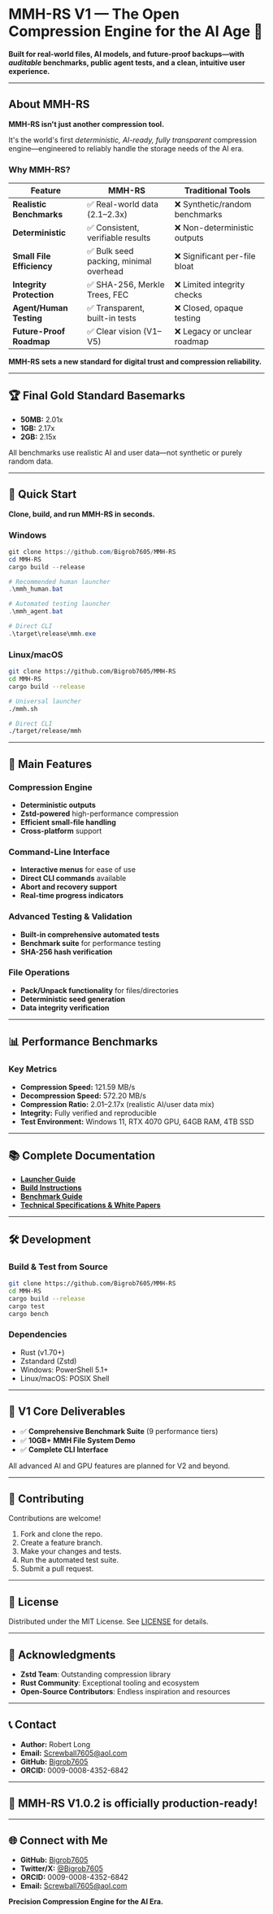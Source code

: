 # MMH-RS V1 — The Open Compression Engine for the AI Age 🚀

**Built for real-world files, AI models, and future-proof backups—with *auditable* benchmarks, public agent tests, and a clean, intuitive user experience.**

---

## About MMH-RS

**MMH-RS isn't just another compression tool.**

It's the world's first *deterministic, AI-ready, fully transparent* compression engine—engineered to reliably handle the storage needs of the AI era.

### Why MMH-RS?

| Feature                   | MMH-RS                                | Traditional Tools             |
| ------------------------- | ------------------------------------- | ----------------------------- |
| **Realistic Benchmarks**  | ✅ Real-world data (2.1–2.3x)          | ❌ Synthetic/random benchmarks |
| **Deterministic**         | ✅ Consistent, verifiable results      | ❌ Non-deterministic outputs   |
| **Small File Efficiency** | ✅ Bulk seed packing, minimal overhead | ❌ Significant per-file bloat  |
| **Integrity Protection**  | ✅ SHA-256, Merkle Trees, FEC          | ❌ Limited integrity checks    |
| **Agent/Human Testing**   | ✅ Transparent, built-in tests         | ❌ Closed, opaque testing      |
| **Future-Proof Roadmap**  | ✅ Clear vision (V1–V5)                | ❌ Legacy or unclear roadmap   |

**MMH-RS sets a new standard for digital trust and compression reliability.**

---

## 🏆 Final Gold Standard Basemarks

* **50MB:** 2.01x
* **1GB:** 2.17x
* **2GB:** 2.15x

All benchmarks use realistic AI and user data—not synthetic or purely random data.

---

## 🚀 Quick Start

**Clone, build, and run MMH-RS in seconds.**

### Windows

```powershell
git clone https://github.com/Bigrob7605/MMH-RS
cd MMH-RS
cargo build --release

# Recommended human launcher
.\mmh_human.bat

# Automated testing launcher
.\mmh_agent.bat

# Direct CLI
.\target\release\mmh.exe
```

### Linux/macOS

```bash
git clone https://github.com/Bigrob7605/MMH-RS
cd MMH-RS
cargo build --release

# Universal launcher
./mmh.sh

# Direct CLI
./target/release/mmh
```

---

## 🎯 Main Features

### Compression Engine

* **Deterministic outputs**
* **Zstd-powered** high-performance compression
* **Efficient small-file handling**
* **Cross-platform** support

### Command-Line Interface

* **Interactive menus** for ease of use
* **Direct CLI commands** available
* **Abort and recovery support**
* **Real-time progress indicators**

### Advanced Testing & Validation

* **Built-in comprehensive automated tests**
* **Benchmark suite** for performance testing
* **SHA-256 hash verification**

### File Operations

* **Pack/Unpack functionality** for files/directories
* **Deterministic seed generation**
* **Data integrity verification**

---

## 📊 Performance Benchmarks

### Key Metrics

* **Compression Speed:** 121.59 MB/s
* **Decompression Speed:** 572.20 MB/s
* **Compression Ratio:** 2.01–2.17x (realistic AI/user data mix)
* **Integrity:** Fully verified and reproducible
* **Test Environment:** Windows 11, RTX 4070 GPU, 64GB RAM, 4TB SSD

---

## 📚 Complete Documentation

* [**Launcher Guide**](LAUNCHER_GUIDE.md)
* [**Build Instructions**](README_BUILD.md)
* [**Benchmark Guide**](BENCHMARKS.md)
* [**Technical Specifications & White Papers**](docs/)

---

## 🛠 Development

### Build & Test from Source

```bash
git clone https://github.com/Bigrob7605/MMH-RS
cd MMH-RS
cargo build --release
cargo test
cargo bench
```

### Dependencies

* Rust (v1.70+)
* Zstandard (Zstd)
* Windows: PowerShell 5.1+
* Linux/macOS: POSIX Shell

---

## 🎯 V1 Core Deliverables

* ✅ **Comprehensive Benchmark Suite** (9 performance tiers)
* ✅ **10GB+ MMH File System Demo**
* ✅ **Complete CLI Interface**

All advanced AI and GPU features are planned for V2 and beyond.

---

## 🤝 Contributing

Contributions are welcome!

1. Fork and clone the repo.
2. Create a feature branch.
3. Make your changes and tests.
4. Run the automated test suite.
5. Submit a pull request.

---

## 📄 License

Distributed under the MIT License. See [LICENSE](LICENSE) for details.

---

## 🙏 Acknowledgments

* **Zstd Team**: Outstanding compression library
* **Rust Community**: Exceptional tooling and ecosystem
* **Open-Source Contributors**: Endless inspiration and resources

---

## 📞 Contact

* **Author:** Robert Long
* **Email:** [Screwball7605@aol.com](mailto:Screwball7605@aol.com)
* **GitHub:** [Bigrob7605](https://github.com/Bigrob7605)
* **ORCID:** 0009-0008-4352-6842

---

## 🚀 MMH-RS V1.0.2 is officially production-ready!

---

## 🌐 Connect with Me

- **GitHub:** [Bigrob7605](https://github.com/Bigrob7605)
- **Twitter/X:** [@Bigrob7605](https://twitter.com/Bigrob7605)
- **ORCID:** 0009-0008-4352-6842
- **Email:** Screwball7605@aol.com

**Precision Compression Engine for the AI Era.** 